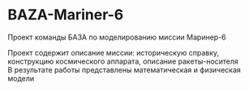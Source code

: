 # BAZA-Mariner-6
Проект команды БАЗА по моделированию миссии Маринер-6

Проект содержит описание миссии: историческую справку, конструкцию космического аппарата, описание ракеты-носителя <br>
В результате работы представлены математическая и физическая модели
